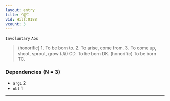 ```yaml
---
layout: entry
title: འཁྲུང་
vid: Hill:0188
vcount: 3
---
```

`Involuntary` `Abs`
> (honorific) 1\.
 To be born to\.
 2\.
 To arise, come from\.
 3\.
 To come up, shoot, sprout, grow (Jä) CD\.
 To be born DK\.
(honorific) To be born TC\.

### Dependencies (N = 3)
* `arg1` 2
* `obl` 1

---

